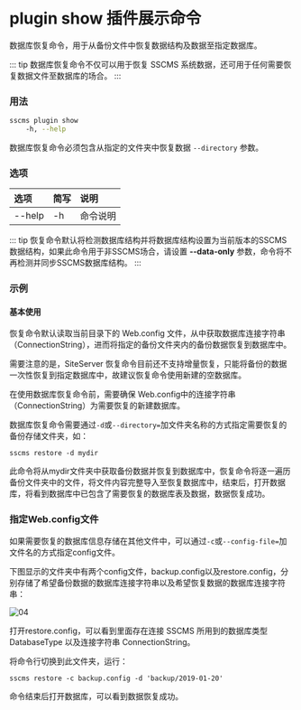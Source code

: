# plugin show 插件展示命令

数据库恢复命令，用于从备份文件中恢复数据结构及数据至指定数据库。

::: tip
数据库恢复命令不仅可以用于恢复 SSCMS 系统数据，还可用于任何需要恢复数据文件至数据库的场合。
:::

### 用法

```sh
sscms plugin show
    -h, --help
```

数据库恢复命令必须包含从指定的文件夹中恢复数据 `--directory` 参数。

### 选项

| 选项 | 简写 | 说明 |
| :----- | :----- | :----- |
| --help | -h | 命令说明 |

::: tip
恢复命令默认将检测数据库结构并将数据库结构设置为当前版本的SSCMS数据结构，如果此命令用于非SSCMS场合，请设置 **--data-only** 参数，命令将不再检测并同步SSCMS数据库结构。
:::

### 示例

#### 基本使用

恢复命令默认读取当前目录下的 Web.config 文件，从中获取数据库连接字符串（ConnectionString），进而将指定的备份文件夹内的备份数据恢复到数据库中。

需要注意的是，SiteServer 恢复命令目前还不支持增量恢复，只能将备份的数据一次性恢复到指定数据库中，故建议恢复命令使用新建的空数据库。

在使用数据库恢复命令前，需要确保 Web.config中的连接字符串（ConnectionString）为需要恢复的新建数据库。

数据库恢复命令需要通过`-d`或`--directory=`加文件夹名称的方式指定需要恢复的备份存储文件夹，如：

`sscms restore -d mydir`

此命令将从mydir文件夹中获取备份数据并恢复到数据库中，恢复命令将逐一遍历备份文件夹中的文件，将文件内容完整导入至恢复数据库中，结束后，打开数据库，将看到数据库中已包含了需要恢复的数据库表及数据，数据恢复成功。

### 指定Web.config文件

如果需要恢复的数据库信息存储在其他文件中，可以通过`-c`或`--config-file=`加文件名的方式指定config文件。

下图显示的文件夹中有两个config文件，backup.config以及restore.config，分别存储了希望备份数据的数据库连接字符串以及希望恢复数据的数据库连接字符串：

![04](/assets/img/cli/commands/04.png)

打开restore.config，可以看到里面存在连接 SSCMS 所用到的数据库类型 DatabaseType 以及连接字符串 ConnectionString。

将命令行切换到此文件夹，运行：

`sscms restore -c backup.config -d 'backup/2019-01-20'`

命令结束后打开数据库，可以看到数据恢复成功。